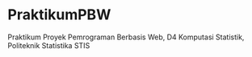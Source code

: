 # PraktikumPBW
Praktikum Proyek Pemrograman Berbasis Web, D4 Komputasi Statistik, Politeknik Statistika STIS
